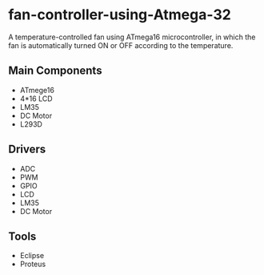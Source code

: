 # fan-controller-using-Atmega-32
A temperature-controlled fan using ATmega16 microcontroller, in which the fan is automatically turned ON or OFF according to the temperature.
## Main Components
- ATmege16 
- 4*16 LCD
- LM35
- DC Motor
- L293D

## Drivers
- ADC
- PWM
- GPIO
- LCD
- LM35
- DC Motor

## Tools
- Eclipse
- Proteus
